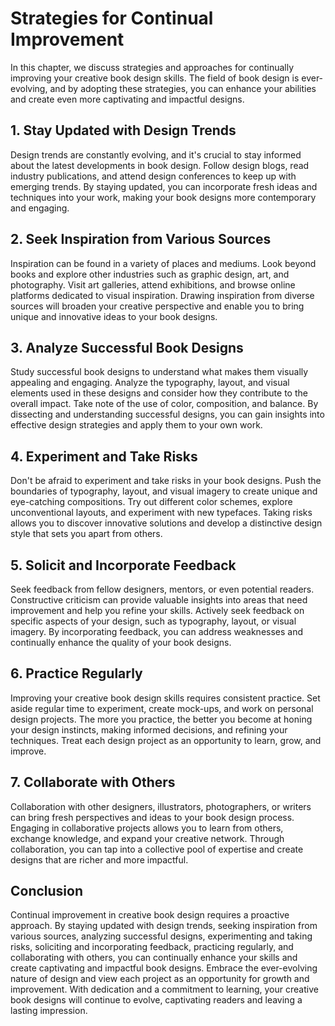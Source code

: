 Strategies for Continual Improvement
================================================

In this chapter, we discuss strategies and approaches for continually improving your creative book design skills. The field of book design is ever-evolving, and by adopting these strategies, you can enhance your abilities and create even more captivating and impactful designs.

**1. Stay Updated with Design Trends**
--------------------------------------

Design trends are constantly evolving, and it's crucial to stay informed about the latest developments in book design. Follow design blogs, read industry publications, and attend design conferences to keep up with emerging trends. By staying updated, you can incorporate fresh ideas and techniques into your work, making your book designs more contemporary and engaging.

**2. Seek Inspiration from Various Sources**
--------------------------------------------

Inspiration can be found in a variety of places and mediums. Look beyond books and explore other industries such as graphic design, art, and photography. Visit art galleries, attend exhibitions, and browse online platforms dedicated to visual inspiration. Drawing inspiration from diverse sources will broaden your creative perspective and enable you to bring unique and innovative ideas to your book designs.

**3. Analyze Successful Book Designs**
--------------------------------------

Study successful book designs to understand what makes them visually appealing and engaging. Analyze the typography, layout, and visual elements used in these designs and consider how they contribute to the overall impact. Take note of the use of color, composition, and balance. By dissecting and understanding successful designs, you can gain insights into effective design strategies and apply them to your own work.

**4. Experiment and Take Risks**
--------------------------------

Don't be afraid to experiment and take risks in your book designs. Push the boundaries of typography, layout, and visual imagery to create unique and eye-catching compositions. Try out different color schemes, explore unconventional layouts, and experiment with new typefaces. Taking risks allows you to discover innovative solutions and develop a distinctive design style that sets you apart from others.

**5. Solicit and Incorporate Feedback**
---------------------------------------

Seek feedback from fellow designers, mentors, or even potential readers. Constructive criticism can provide valuable insights into areas that need improvement and help you refine your skills. Actively seek feedback on specific aspects of your design, such as typography, layout, or visual imagery. By incorporating feedback, you can address weaknesses and continually enhance the quality of your book designs.

**6. Practice Regularly**
-------------------------

Improving your creative book design skills requires consistent practice. Set aside regular time to experiment, create mock-ups, and work on personal design projects. The more you practice, the better you become at honing your design instincts, making informed decisions, and refining your techniques. Treat each design project as an opportunity to learn, grow, and improve.

**7. Collaborate with Others**
------------------------------

Collaboration with other designers, illustrators, photographers, or writers can bring fresh perspectives and ideas to your book design process. Engaging in collaborative projects allows you to learn from others, exchange knowledge, and expand your creative network. Through collaboration, you can tap into a collective pool of expertise and create designs that are richer and more impactful.

**Conclusion**
--------------

Continual improvement in creative book design requires a proactive approach. By staying updated with design trends, seeking inspiration from various sources, analyzing successful designs, experimenting and taking risks, soliciting and incorporating feedback, practicing regularly, and collaborating with others, you can continually enhance your skills and create captivating and impactful book designs. Embrace the ever-evolving nature of design and view each project as an opportunity for growth and improvement. With dedication and a commitment to learning, your creative book designs will continue to evolve, captivating readers and leaving a lasting impression.
